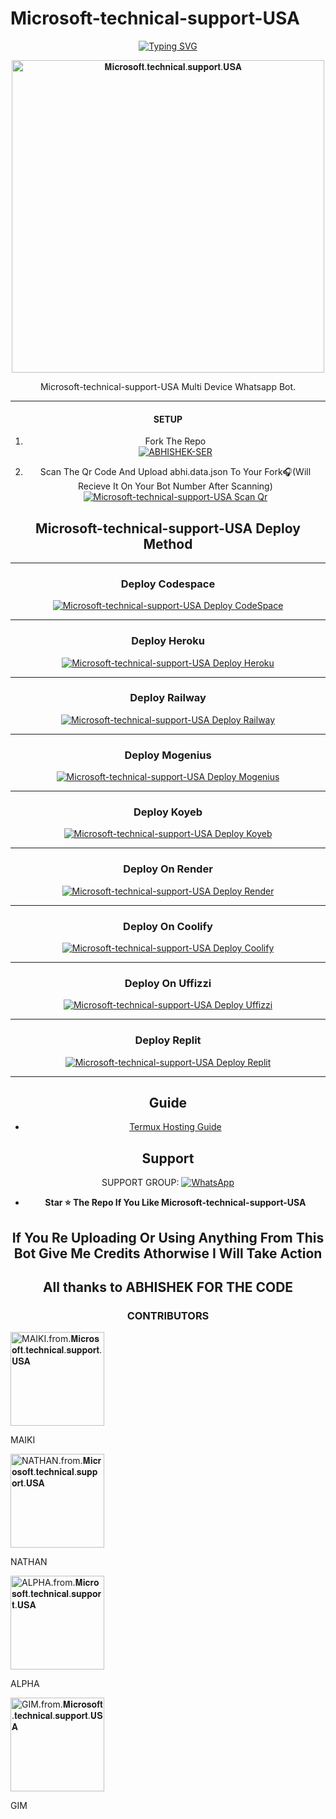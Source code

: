 # Microsoft-technical-support-USA
   
<div align="center">
<a href="https://git.io/typing-svg"><img src="https://readme-typing-svg.demolab.com?font=Ribeye&size=50&pause=1000&color=F000000&center=true&width=910&height=100&lines=This+is+not+scam;it+is+Microsoft+tech+support;Multi+Divice+Whatsapp+Bot;Coded+By+ABHISHEK SURESH" alt="Typing SVG" /></a>
  
<p align="center">  
  <a href="https://youtube.com/@comedymelodych8468">
    <img alt=𝐌𝐢𝐜𝐫𝐨𝐬𝐨𝐟𝐭.𝐭𝐞𝐜𝐡𝐧𝐢𝐜𝐚𝐥.𝐬𝐮𝐩𝐩𝐨𝐫𝐭.𝐔𝐒𝐀 height="500" src="https://telegra.ph/file/01a960fece02b9c0728f3.jpg">
   
</a> 
    
</p>
<p align="center">
<a 

####  
Microsoft-technical-support-USA Multi Device Whatsapp Bot.

***

#### SETUP

1. Fork The Repo
    <br>
<a href="https://github.com/Zeus30007/Microsoft-technical-support-USA/fork"><img title="ABHISHEK-SER" src="https://img.shields.io/badge/FORK ABHISHEK SER-h?color=black&style=for-the-badge&logo=stackshare"></a>

2. Scan The Qr Code And Upload abhi.data.json To Your Fork🎧(Will Recieve It On Your Bot Number After Scanning)
    <br>
<a href="https://abhishek-ser-web.vercel.app/"><img title="Microsoft-technical-support-USA Scan Qr" src="https://img.shields.io/badge/SCAN QR CODE-h?color=black&style=for-the-badge&logo=msi"></a>



## Microsoft-technical-support-USA Deploy Method

-------

### Deploy Codespace

<a href="https://github.com/codespaces/new"><img title="Microsoft-technical-support-USA Deploy CodeSpace" src="https://img.shields.io/badge/DEPLOY CODESPACE-h?color=black&style=for-the-badge&logo=visualstudiocode"></a>

---
### Deploy Heroku 

<a href="https://heroku.com/deploy?template=https://github.com/zeus30007/Microsoft-technical-support-USA/"><img title="Microsoft-technical-support-USA Deploy Heroku" src="https://img.shields.io/badge/DEPLOY HEROKU-h?color=black&style=for-the-badge&logo=heroku"></a>

---
### Deploy Railway

<a href="https://railway.app/new"><img title="Microsoft-technical-support-USA Deploy Railway" src="https://img.shields.io/badge/DEPLOY RAILWAY-h?color=black&style=for-the-badge&logo=Railway"></a>

---
### Deploy Mogenius

<a href="https://studio.mogenius.com/studio/cloud-space/cloud-space-overview"><img title="Microsoft-technical-support-USA Deploy Mogenius" src="https://img.shields.io/badge/DEPLOY MOGENIUS-h?color=black&style=for-the-badge&logo=genius"></a>


---
### Deploy Koyeb

<a href="https://app.koyeb.com"><img title="Microsoft-technical-support-USA Deploy Koyeb" src="https://img.shields.io/badge/DEPLOY KOYEB-h?color=black&style=for-the-badge&logo=koyeb"></a>

---
### Deploy On Render

<a href='https://dashboard.render.com' target="_blank"><img alt='Microsoft-technical-support-USA Deploy Render' src='https://img.shields.io/badge/-DEPLOY RENDER-black?style=for-the-badge&logo=render'/></a>

---
### Deploy On Coolify

<a href='https://coolify.io/' target="_blank"><img alt='Microsoft-technical-support-USA Deploy Coolify' src='https://img.shields.io/badge/-DEPLOY COOLIFY-black?style=for-the-badge&logo=C'/></a>

---
### Deploy On Uffizzi

<a href='https://www.uffizzi.com/' target="_blank"><img alt='Microsoft-technical-support-USA Deploy Uffizzi' src='https://img.shields.io/badge/-DEPLOY UFFIZZI-black?style=for-the-badge&logo=D'/></a>

---
### Deploy Replit

<a href="https://replit.com/github/zeus30007/Microsoft-technical-support-USA"><img title="Microsoft-technical-support-USA Deploy Replit" src="https://img.shields.io/badge/DEPLOY REPLIT-h?color=black&style=for-the-badge&logo=Replit"></a>

---
 ## Guide

 - [Termux Hosting Guide](https://github.com/zeus30007/Microsoft-technical-support-USA/blob/main/Termux-Guide.md)
 
 
 ## Support

SUPPORT GROUP: <a href="https://chat.whatsapp.com/EdSxYq8IblP2Iv5Vc0UBwd"><img alt="WhatsApp" src="https://camo.githubusercontent.com/2157131829ac512183ee8f8b6c6f803688a4cc66a2e686602844e80478401a7c/68747470733a2f2f696d672e736869656c64732e696f2f62616467652f4a6f696e2047726f75702d3235443336363f7374796c653d666f722d7468652d6261646765266c6f676f3d7768617473617070266c6f676f436f6c6f723d7768697465"/></a>

- **Star ⭐ The Repo If You Like Microsoft-technical-support-USA**

 ## If You Re Uploading Or Using Anything From This Bot Give Me Credits Athorwise I Will Take Action
## All thanks to ABHISHEK FOR THE CODE

### CONTRIBUTORS

<p align="left">  
  <a href="https://youtube.com/@comedymelodych8468">
    <img alt=MAIKI.from.𝐌𝐢𝐜𝐫𝐨𝐬𝐨𝐟𝐭.𝐭𝐞𝐜𝐡𝐧𝐢𝐜𝐚𝐥.𝐬𝐮𝐩𝐩𝐨𝐫𝐭.𝐔𝐒𝐀 height="150" src="https://telegra.ph/file/f70e0cb139e592f6cf91f.jpg">

  </a> 
    
</p>
<p align="left">
<a 

### MAIKI

<p align="left">  
  <a href="https://youtube.com/@comedymelodych8468">
    <img alt=NATHAN.from.𝐌𝐢𝐜𝐫𝐨𝐬𝐨𝐟𝐭.𝐭𝐞𝐜𝐡𝐧𝐢𝐜𝐚𝐥.𝐬𝐮𝐩𝐩𝐨𝐫𝐭.𝐔𝐒𝐀 height="150" src="https://telegra.ph/file/ef4a32b77f2a22986d61d.jpg">

</a> 
    
</p>
<p align="left">
<a 

### NATHAN

<p align="left">  
  <a href="https://youtube.com/@comedymelodych8468">
    <img alt=ALPHA.from.𝐌𝐢𝐜𝐫𝐨𝐬𝐨𝐟𝐭.𝐭𝐞𝐜𝐡𝐧𝐢𝐜𝐚𝐥.𝐬𝐮𝐩𝐩𝐨𝐫𝐭.𝐔𝐒𝐀 height="150" src="https://telegra.ph/file/00659127047e9a3b4a640.jpg">
  
 </a> 
    
</p>
<p align="left">
<a 

### ALPHA

<p align="left">  
  <a href="https://youtube.com/@comedymelodych8468">
    <img alt=GIM.from.𝐌𝐢𝐜𝐫𝐨𝐬𝐨𝐟𝐭.𝐭𝐞𝐜𝐡𝐧𝐢𝐜𝐚𝐥.𝐬𝐮𝐩𝐩𝐨𝐫𝐭.𝐔𝐒𝐀 height="150" src="https://telegra.ph/file/8e88d4f3a40ec3d628abe.jpg">
   
</a> 
    
</p>
<p align="left">
<a 

### GIM
